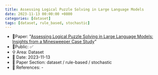 ```yaml
---
title: Assessing Logical Puzzle Solving in Large Language Models
date: 2023-11-13 00:00:00 +0800
categories: [dataset]
tags: [dataset, rule_based, stochastic]
---
```


- 📙Paper: "[Assessing Logical Puzzle Solving in Large Language Models: Insights from a Minesweeper Case Study](https://www.semanticscholar.org/paper/Assessing-Logical-Puzzle-Solving-in-Large-Language-Li-Wang/d1ef653ac253f4b4a21575daaaa23f288327f11d)"
- 🔑Public: ✅
- ⚲ Area: Dataset
- 📅 Date: 2023-11-13
- 🔎 Paper Section: dataset / rule-based / stochastic
- 📝 References: -

